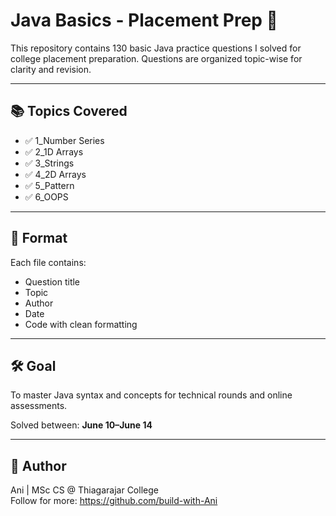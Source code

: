 # Java Basics - Placement Prep 🚀

This repository contains 130 basic Java practice questions I solved for college placement preparation. Questions are organized topic-wise for clarity and revision.

---

## 📚 Topics Covered

- ✅ 1_Number Series
- ✅ 2_1D Arrays
- ✅ 3_Strings
- ✅ 4_2D Arrays
- ✅ 5_Pattern
- ✅ 6_OOPS

---

## 📌 Format

Each file contains:
- Question title
- Topic
- Author
- Date
- Code with clean formatting

---

## 🛠️ Goal

To master Java syntax and concepts for technical rounds and online assessments.

Solved between: **June 10–June 14**

---

## 🔗 Author

Ani | MSc CS @ Thiagarajar College  
Follow for more: https://github.com/build-with-Ani

